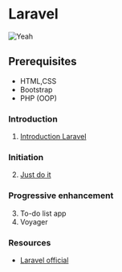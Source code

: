 # Laravel

![Yeah](https://media.giphy.com/media/eoxomXXVL2S0E/giphy.gif)

## Prerequisites
- HTML,CSS
- Bootstrap
- PHP (OOP)

### Introduction

1. [Introduction Laravel](01.introduction/readme.md)

### Initiation

2. [Just do it](02.justDoIt/readme.md)

### Progressive enhancement

3. To-do list app
4. Voyager

### Resources
- [Laravel official](https://laravel.com/)

